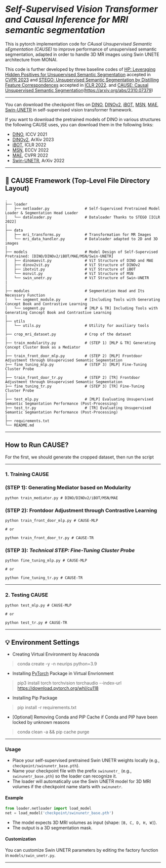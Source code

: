 
# ***Self-Supervised Vision Transformer and Causal Inference for MRI semantic segmentation***

This is pytorch implementation code for *CAusal Unsupervised Semantic sEgmentation (CAUSE)* to improve performance of unsupervised semantic segmentation, adapted in order to handle 3D MR images using Swin UNETE architecture from MONAI. 

This code is further developed by three baseline codes of [HP: Leveraging Hidden Positives for Unsupervised Semantic Segmentation](https://github.com/hynnsk/HP) accepted in [CVPR 2023](https://openaccess.thecvf.com/content/CVPR2023/papers/Seong_Leveraging_Hidden_Positives_for_Unsupervised_Semantic_Segmentation_CVPR_2023_paper.pdf)
and [STEGO: Unsupervised Semantic Segmentation by Distilling Feature Correspondences](https://github.com/mhamilton723/STEGO) accepted in [ICLR 2022](https://iclr.cc/virtual/2022/poster/6068).
and [CAUSE: Causal Unsupervised Semantic Segmentation](https://github.com/ByungKwanLee/Causal-Unsupervised-Segmentation)(https://arxiv.org/abs/2310.07379)

---

You can download the checkpoint files on [DINO](https://openaccess.thecvf.com/content/ICCV2021/papers/Caron_Emerging_Properties_in_Self-Supervised_Vision_Transformers_ICCV_2021_paper.pdf), [DINOv2](https://arxiv.org/pdf/2304.07193.pdf), [iBOT](https://openreview.net/pdf?id=ydopy-e6Dg), [MSN](https://www.ecva.net/papers/eccv_2022/papers_ECCV/papers/136910442.pdf), [MAE](https://openaccess.thecvf.com/content/CVPR2022/papers/He_Masked_Autoencoders_Are_Scalable_Vision_Learners_CVPR_2022_paper.pdf), [Swin-UNETR](https://arxiv.org/pdf/2201.01266) in self-supervised vision transformer framework.

If you want to download the pretrained models of DINO in various structures the following CAUSE uses,
you can download them in the following links:

* [DINO](https://github.com/facebookresearch/dino), ICCV 2021
* [DINOv2](https://github.com/facebookresearch/dinov2), ArXiv 2023
* [iBOT](https://github.com/bytedance/ibot), ICLR 2022
* [MSN](https://github.com/facebookresearch/msn), ECCV 2022
* [MAE](https://github.com/facebookresearch/mae), CVPR 2022
* [Swin-UNETR](https://github.com/Project-MONAI/research-contributions/tree/main/SwinUNETR/Pretrain), ArXiv 2022

---

## 🤖 CAUSE Framework (Top-Level File Directory Layout) 
    .
    ├── loader
    │   ├── netloader.py                # Self-Supervised Pretrained Model Loader & Segmentation Head Loader
    │   └── dataloader.py               # Dataloader Thanks to STEGO [ICLR 2022]
    │
    ├── data
    │   ├── mri_transforms.py           # Transformation for MR Images 
    │   └── mri_data_handler.py         # Dataloader adapted to 2D and 3D images
    |
    ├── models                          # Model Design of Self-Supervised Pretrained: [DINO/DINOv2/iBOT/MAE/MSN/Swin-UNETR]
    │   ├── dinomaevit.py               # ViT Structure of DINO and MAE
    │   ├── dinov2vit.py                # ViT Structure of DINOv2
    │   ├── ibotvit.py                  # ViT Structure of iBOT
    │   └── msnvit.py                   # ViT Structure of MSN
    │   └── swin_unetr.py               # ViT Structure of Swin-UNETR
    |   
    │
    ├── modules                         # Segmentation Head and Its Necessary Function
    │   └── segment_module.py           # [Including Tools with Generating Concept Book and Contrastive Learning
    │   └── segment.py                  # [MLP & TR] Including Tools with Generating Concept Book and Contrastive Learning
    │
    ├── utils
    │   └── utils.py                    # Utility for auxiliary tools
    │
    ├── crop_mri_dataset.py             # Crop of the dataset
    |
    ├── train_modularity.py             # (STEP 1) [MLP & TR] Generating Concept Cluster Book as a Mediator
    │
    ├── train_front_door_mlp.py         # (STEP 2) [MLP] Frontdoor Adjustment through Unsupervised Semantic Segmentation
    ├── fine_tuning_mlp.py              # (STEP 3) [MLP] Fine-Tuning Cluster Probe
    │
    ├── train_front_door_tr.py          # (STEP 2) [TR] Frontdoor Adjustment through Unsupervised Semantic Segmentation
    ├── fine_tuning_tr.py               # (STEP 3) [TR] Fine-Tuning Cluster Probe
    │
    ├── test_mlp.py                     # [MLP] Evaluating Unsupervised Semantic Segmantation Performance (Post-Processing)
    ├── test_tr.py                      # [TR] Evaluating Unsupervised Semantic Segmantation Performance (Post-Processing)
    │
    ├── requirements.txt
    └── README.md

---

## How to Run CAUSE?

For the first, we should generate the cropped dataset, then run the script

---

### 1. Training CAUSE

### (STEP 1): Generating Mediator based on Modularity

```shell script
python train_mediator.py # DINO/DINOv2/iBOT/MSN/MAE
```

### (STEP 2): Frontdoor Adjustment through Contrastive Learning

```shell script
python train_front_door_mlp.py # CAUSE-MLP

# or

python train_front_door_tr.py # CAUSE-TR
```

### (STEP 3):  *Technical STEP: Fine-Tuning Cluster Probe*

```shell script
python fine_tuning_mlp.py # CAUSE-MLP

# or

python fine_tuning_tr.py # CAUSE-TR
```

---

### 2. Testing CAUSE

```shell script
python test_mlp.py # CAUSE-MLP

# or

python test_tr.py # CAUSE-TR
```

---

## 💡 Environment Settings

* Creating Virtual Environment by Anaconda
> conda create -y -n neurips python=3.9

* Installing [PyTorch]((https://pytorch.org/)) Package in Virtual Envrionment
> pip3 install torch torchvision torchaudio --index-url https://download.pytorch.org/whl/cu118

* Installing Pip Package
> pip install -r requirements.txt

* [Optional] Removing Conda and PIP Cache if Conda and PIP have been locked by unknown reasons
> conda clean -a && pip cache purge

---

### Usage
- Place your self-supervised pretrained Swin UNETR weights locally (e.g., `checkpoint/swinunetr_base.pth`).
- Name your checkpoint file with the prefix `swinunetr_` (e.g., `swinunetr_base.pth`) so the loader can recognize it.
- The loader will automatically use the Swin UNETR model for 3D MRI volumes if the checkpoint name starts with `swinunetr`.

#### Example
```python
from loader.netloader import load_model
net = load_model('checkpoint/swinunetr_base.pth')
```

- The model expects 3D MRI volumes as input (shape: `[B, C, D, H, W]`).
- The output is a 3D segmentation mask.

#### Customization
You can customize Swin UNETR parameters by editing the factory function in `models/swin_unetr.py`.

---
